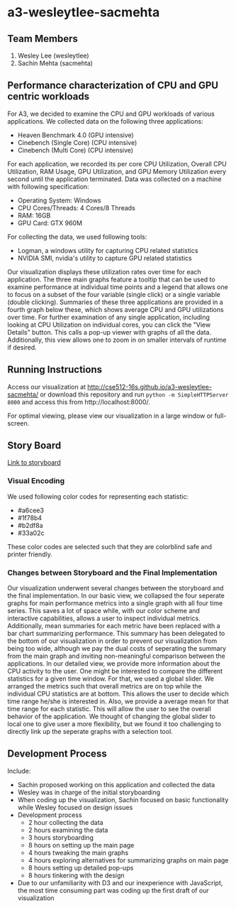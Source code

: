 a3-wesleytlee-sacmehta
===============

## Team Members

1. Wesley Lee (wesleytlee)
2. Sachin Mehta (sacmehta)

## Performance characterization of CPU and GPU centric workloads

For A3, we decided to examine the CPU and GPU workloads of various applications. We collected data on the following three applications:
- Heaven Benchmark 4.0 (GPU intensive)
- Cinebench (Single Core) (CPU intensive)
- Cinebench (Multi Core) (CPU intensive)

For each application, we recorded its per core CPU Utilization, Overall CPU Utilization, RAM Usage, GPU Utilization, and GPU Memory Utilization every second until the application terminated. Data was collected on a machine with following specification:
- Operating System: Windows
- CPU Cores/Threads: 4 Cores/8 Threads
- RAM: 16GB
- GPU Card: GTX 960M

For collecting the data, we used following tools:
- Logman, a windows utility for capturing CPU related statistics
- NVIDIA SMI, nvidia's utility to capture GPU related statistics

Our visualization displays these utilization rates over time for each application. The three main graphs feature a tooltip that can be used to examine performance at individual time points and a legend that allows one to focus on a subset of the four variable (single click) or a single variable (double clicking). Summaries of these three applications are provided in a fourth graph below these, which shows average CPU and GPU utilizations over time. For further examination of any single application, including looking at CPU Utilization on individual cores, you can click the "View Details" button. This calls a pop-up viewer with graphs of all the data. Additionally, this view allows one to zoom in on smaller intervals of runtime if desired.

## Running Instructions

Access our visualization at http://cse512-16s.github.io/a3-wesleytlee-sacmehta/ or download this repository and run `python -m SimpleHTTPServer 8000` and access this from http://localhost:8000/.

For optimal viewing, please view our visualization in a large window or full-screen.

## Story Board

[Link to storyboard](storyboard.pdf?raw=true)

### Visual Encoding
We used following color codes for representing each statistic:
- #a6cee3
- #1f78b4
- #b2df8a
- #33a02c

These color codes are selected such that they are colorblind safe and printer friendly.


### Changes between Storyboard and the Final Implementation

Our visualization underwent several changes between the storyboard and the final implementation.
In our basic view, we collapsed the four seperate graphs for main performance metrics into a single graph with all four time series. This saves a lot of space while, with our color scheme and interactive capabilities, allows a user to inspect individual metrics. Additionally, mean summaries for each metric have been replaced with a bar chart summarizing performance. This summary has been delegated to the bottom of our visualization in order to prevent our visualization from being too wide, although we pay the dual costs of seperating the summary from the main graph and inviting non-meaningful comparison between the applications.
In our detailed view, we provide more information about the CPU activity to the user. One might be interested to compare the different statistics for a given time window. For that, we used a global slider. We arranged the metrics such that overall metrics are on top while the individual CPU statistics are at bottom. This allows the user to decide which time range he/she is interested in. Also, we provide a average mean for that time range for each statistic. This will allow the user to see the overall behavior of the application. We thought of changing the global slider to local one to give user a more flexibility, but we found it too challenging to directly link up the seperate graphs with a selection tool. 


## Development Process

Include:
- Sachin proposed working on this application and collected the data
- Wesley was in charge of the initial storyboarding
- When coding up the visualization, Sachin focused on basic functionality while Wesley focused on design issues
- Development process
  - 2 hour collecting the data
  - 2 hours examining the data
  - 3 hours storyboarding
  - 8 hours on setting up the main page
  - 4 hours tweaking the main graphs
  - 4 hours exploring alternatives for summarizing graphs on main page
  - 8 hours setting up detailed pop-ups
  - 8 hours tinkering with the design
- Due to our unfamiliarity with D3 and our inexperience with JavaScript, the most time consuming part was coding up the first draft of our visualization

